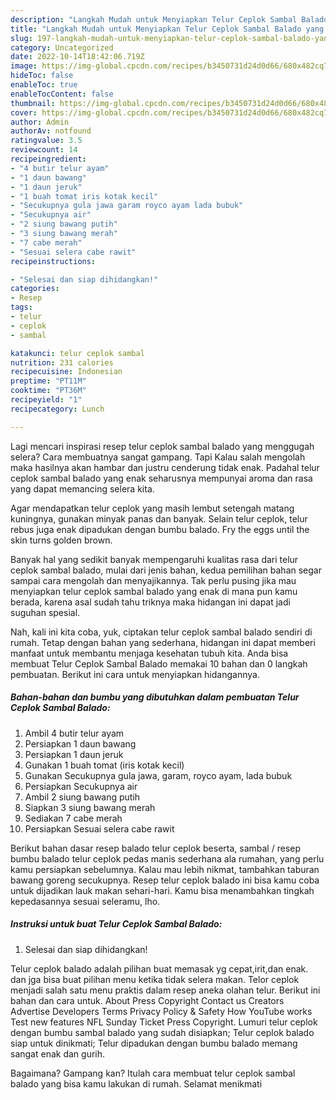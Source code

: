 ```yaml
---
description: "Langkah Mudah untuk Menyiapkan Telur Ceplok Sambal Balado yang Bisa Manjain Lidah, Buat Buka Puasa Enak"
title: "Langkah Mudah untuk Menyiapkan Telur Ceplok Sambal Balado yang Bisa Manjain Lidah, Buat Buka Puasa Enak"
slug: 197-langkah-mudah-untuk-menyiapkan-telur-ceplok-sambal-balado-yang-bisa-manjain-lidah-buat-buka-puasa-enak
category: Uncategorized
date: 2022-10-14T18:42:06.719Z
image: https://img-global.cpcdn.com/recipes/b3450731d24d0d66/680x482cq70/telur-ceplok-sambal-balado-foto-resep-utama.jpg
hideToc: false
enableToc: true
enableTocContent: false
thumbnail: https://img-global.cpcdn.com/recipes/b3450731d24d0d66/680x482cq70/telur-ceplok-sambal-balado-foto-resep-utama.jpg
cover: https://img-global.cpcdn.com/recipes/b3450731d24d0d66/680x482cq70/telur-ceplok-sambal-balado-foto-resep-utama.jpg
author: Admin
authorAv: notfound
ratingvalue: 3.5
reviewcount: 14
recipeingredient:
- "4 butir telur ayam"
- "1 daun bawang"
- "1 daun jeruk"
- "1 buah tomat iris kotak kecil"
- "Secukupnya gula jawa garam royco ayam lada bubuk"
- "Secukupnya air"
- "2 siung bawang putih"
- "3 siung bawang merah"
- "7 cabe merah"
- "Sesuai selera cabe rawit"
recipeinstructions:

- "Selesai dan siap dihidangkan!"
categories:
- Resep
tags:
- telur
- ceplok
- sambal

katakunci: telur ceplok sambal 
nutrition: 231 calories
recipecuisine: Indonesian
preptime: "PT11M"
cooktime: "PT36M"
recipeyield: "1"
recipecategory: Lunch

---
```



Lagi mencari inspirasi resep telur ceplok sambal balado yang menggugah selera? Cara membuatnya sangat gampang. Tapi Kalau salah mengolah maka hasilnya akan hambar dan justru cenderung tidak enak. Padahal telur ceplok sambal balado yang enak seharusnya mempunyai aroma dan rasa yang dapat memancing selera kita.


Agar mendapatkan telur ceplok yang masih lembut setengah matang kuningnya, gunakan minyak panas dan banyak. Selain telur ceplok, telur rebus juga enak dipadukan dengan bumbu balado. Fry the eggs until the skin turns golden brown.

Banyak hal yang sedikit banyak mempengaruhi kualitas rasa dari telur ceplok sambal balado, mulai dari jenis bahan, kedua pemilihan bahan segar sampai cara mengolah dan menyajikannya. Tak perlu pusing jika mau menyiapkan telur ceplok sambal balado yang enak di mana pun kamu berada, karena asal sudah tahu triknya maka hidangan ini dapat jadi suguhan spesial.


Nah, kali ini kita coba, yuk, ciptakan telur ceplok sambal balado sendiri di rumah. Tetap dengan bahan yang sederhana, hidangan ini dapat memberi manfaat untuk membantu menjaga kesehatan tubuh kita. Anda bisa membuat Telur Ceplok Sambal Balado memakai 10 bahan dan 0 langkah pembuatan. Berikut ini cara untuk menyiapkan hidangannya.

<!--inarticleads1-->

##### Bahan-bahan dan bumbu yang dibutuhkan dalam pembuatan Telur Ceplok Sambal Balado:

1. Ambil 4 butir telur ayam
1. Persiapkan 1 daun bawang
1. Persiapkan 1 daun jeruk
1. Gunakan 1 buah tomat (iris kotak kecil)
1. Gunakan Secukupnya gula jawa, garam, royco ayam, lada bubuk
1. Persiapkan Secukupnya air
1. Ambil 2 siung bawang putih
1. Siapkan 3 siung bawang merah
1. Sediakan 7 cabe merah
1. Persiapkan Sesuai selera cabe rawit


Berikut bahan dasar resep balado telur ceplok beserta, sambal / resep bumbu balado telur ceplok pedas manis sederhana ala rumahan, yang perlu kamu persiapkan sebelumnya. Kalau mau lebih nikmat, tambahkan taburan bawang goreng secukupnya. Resep telur ceplok balado ini bisa kamu coba untuk dijadikan lauk makan sehari-hari. Kamu bisa menambahkan tingkah kepedasannya sesuai seleramu, lho. 

<!--inarticleads2-->

##### Instruksi untuk buat Telur Ceplok Sambal Balado:


1. Selesai dan siap dihidangkan!

Telur ceplok balado adalah pilihan buat memasak yg cepat,irit,dan enak. dan jga bisa buat pilihan menu ketika tidak selera makan. Telor ceplok menjadi salah satu menu praktis dalam resep aneka olahan telur. Berikut ini bahan dan cara untuk. About Press Copyright Contact us Creators Advertise Developers Terms Privacy Policy &amp; Safety How YouTube works Test new features NFL Sunday Ticket Press Copyright. Lumuri telur ceplok dengan bumbu sambal balado yang sudah disiapkan; Telur ceplok balado siap untuk dinikmati; Telur dipadukan dengan bumbu balado memang sangat enak dan gurih. 

Bagaimana? Gampang kan? Itulah cara membuat telur ceplok sambal balado yang bisa kamu lakukan di rumah. Selamat menikmati

